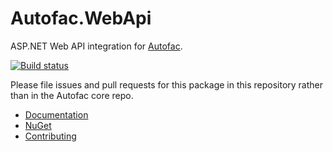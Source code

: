 # Autofac.WebApi

ASP.NET Web API integration for [Autofac](http://autofac.org).

[![Build status](https://ci.appveyor.com/api/projects/status/i7fjrapyswrvy73r?svg=true)](https://ci.appveyor.com/project/Autofac/autofac-webapi)

Please file issues and pull requests for this package in this repository rather than in the Autofac core repo.

- [Documentation](http://autofac.readthedocs.io/en/latest/integration/webapi.html)
- [NuGet](https://www.nuget.org/packages/Autofac.WebApi2/)
- [Contributing](http://autofac.readthedocs.org/en/latest/contributors.html)